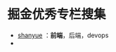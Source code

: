 # 掘金优秀专栏搜集
- <a href="https://juejin.im/user/56a34361816dfa005925a654/posts">shanyue</a> ：**前端**，后端，devops
- 